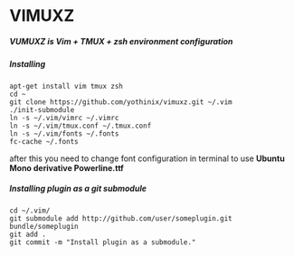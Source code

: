 VIMUXZ
======
##### VUMUXZ is Vim + TMUX + zsh environment configuration

##### Installing
```
apt-get install vim tmux zsh
cd ~
git clone https://github.com/yothinix/vimuxz.git ~/.vim
./init-submodule
ln -s ~/.vim/vimrc ~/.vimrc
ln -s ~/.vim/tmux.conf ~/.tmux.conf
ln -s ~/.vim/fonts ~/.fonts
fc-cache ~/.fonts
```

after this you need to change font configuration in terminal to use **Ubuntu Mono derivative Powerline.ttf**

##### Installing plugin as a git submodule
```
cd ~/.vim/
git submodule add http://github.com/user/someplugin.git bundle/someplugin
git add .
git commit -m "Install plugin as a submodule."
```
